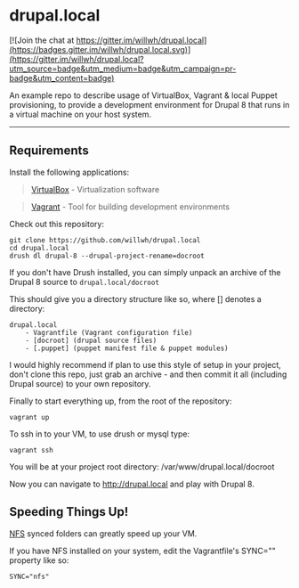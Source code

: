 drupal.local
===================

[![Join the chat at https://gitter.im/willwh/drupal.local](https://badges.gitter.im/willwh/drupal.local.svg)](https://gitter.im/willwh/drupal.local?utm_source=badge&utm_medium=badge&utm_campaign=pr-badge&utm_content=badge)

An example repo to describe usage of VirtualBox, Vagrant & local Puppet provisioning, to provide a development environment for Drupal 8 that runs in a virtual machine on your host system.

----------

Requirements
-------------

Install the following applications:

> [VirtualBox](https://www.virtualbox.org/) - Virtualization software

> [Vagrant](https://www.vagrantup.com/) - Tool for building development environments


Check out this repository:

```
git clone https://github.com/willwh/drupal.local
cd drupal.local
drush dl drupal-8 --drupal-project-rename=docroot
```

If you don't have Drush installed, you can simply unpack an archive of the Drupal 8 source to `drupal.local/docroot`

This should give you a directory structure like so, where [] denotes a directory:

```
drupal.local
    - Vagrantfile (Vagrant configuration file)
    - [docroot] (drupal source files)
    - [.puppet] (puppet manifest file & puppet modules)
 ```

I would highly recommend if plan to use this style of setup in your project, don't clone this repo, just grab an archive - and then commit it all (including Drupal source) to your own repository.

Finally to start everything up, from the root of the repository:

```
vagrant up
```

To ssh in to your VM, to use drush or mysql type:

```
vagrant ssh
```

You will be at your project root directory: /var/www/drupal.local/docroot

Now you can navigate to http://drupal.local and play with Drupal 8.

Speeding Things Up!
-------------------

[NFS](https://docs.vagrantup.com/v2/synced-folders/nfs.html) synced folders can greatly speed up your VM.

If you have NFS installed on your system, edit the Vagrantfile's SYNC="" property like so:

```
SYNC="nfs"
```

